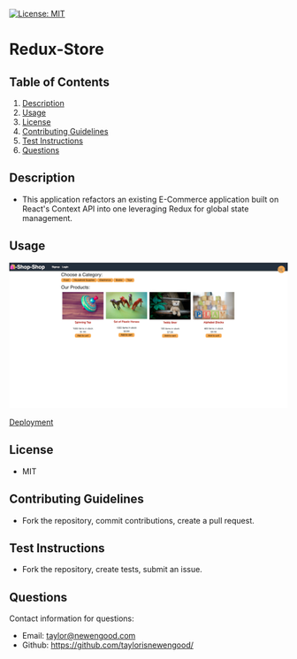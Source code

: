 [![License: MIT](https://img.shields.io/badge/License-MIT-yellow.svg)](https://opensource.org/licenses/MIT)
# Redux-Store

## Table of Contents
  
1. [Description](#description)
2. [Usage](#usage)
3. [License](#license)
4. [Contributing Guidelines](#contributing-guidelines)
5. [Test Instructions](#test-instructions)
6. [Questions](#questions)
  
## Description

*  This application refactors an existing E-Commerce application built on React's Context API into one leveraging Redux for global state management.

## Usage

![usage](./assets/usage.png)

[Deployment](https://stormy-castle-33926.herokuapp.com/)

## License
  
* MIT
  
## Contributing Guidelines

* Fork the repository, commit contributions, create a pull request.

## Test Instructions

* Fork the repository, create tests, submit an issue. 
  
## Questions

Contact information for questions:

* Email: taylor@newengood.com
* Github: https://github.com/taylorisnewengood/

